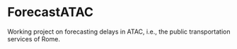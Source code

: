 # ForecastATAC
Working project on forecasting delays in ATAC, i.e., the public transportation services of Rome.
